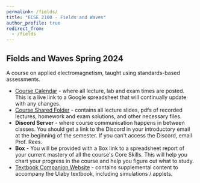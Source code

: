 ```yaml
---
permalink: /fields/
title: "ECSE 2100 - Fields and Waves"
author_profile: true
redirect_from: 
  - /fields
---
```


## Fields and Waves Spring 2024

A course on applied electromagnetism, taught using standards-based assessments.

* [Course Calendar](https://docs.google.com/spreadsheets/d/18FK5ADgI3jY0-l6Gaq4C-aBn5ZRL7ux0PgevTzNlnSs/edit?usp=sharing) - where all lecture, lab and exam times are posted.  This is a live link to a Google spreadsheet that will continually update with any changes.
* [Course Shared Folder](https://u.pcloud.link/publink/show?code=kZ9mak0ZinA9oxqwzeYFw5wohymoj4z4H4Fk) - contains all lecture slides, pdfs of recorded lectures, homework and exam solutions, and other necessary files.
* **Discord Server** - where course communication happens in between classes.  You should get a link to the Discord in your introductory email at the beginning of the semester.  If you can't access the Discord, email Prof. Rees.
* **Box** - You will be provided with a Box link to a spreadsheet report of your current mastery of all the course's Core Skills. This will help you chart your progress in the course and help you figure out what to study.
* [Textbook Companion Website](https://em8e.eecs.umich.edu/) - contains supplemental content to accompany the Ulaby textbook, including simulations / applets.
